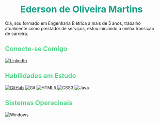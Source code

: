 <style>

    h1 {
        text-align: center;
        color: #16a085;
        font-size: 30px;
     }

     h2{
        color: #58d68d;
     }
 

</style>



# Ederson de Oliveira Martins

Olá, sou formado em Engenharia Elétrica a mais de 5 anos, trabalho atualmente como prestador de serviços, estou iniciando a minha transição de carreira.

## Conecte-se Comigo 

[![LinkedIn](https://img.shields.io/badge/LinkedIn-0077B5?style=for-the-badge&logo=linkedin&logoColor=white)](https://www.linkedin.com/in/ederson-de-oliveira-martins/)

## Habilidades em Estudo

[![GitHub](https://img.shields.io/badge/GitHub-100000?style=for-the-badge&logo=github&logoColor=white)](https://github.com/SEUUSERNAME)
![Git](https://img.shields.io/badge/GIT-E44C30?style=for-the-badge&logo=git&logoColor=white)
![HTML5](https://img.shields.io/badge/HTML5-E34F26?style=for-the-badge&logo=html5&logoColor=white)
![CSS3](https://img.shields.io/badge/CSS3-1572B6?style=for-the-badge&logo=css3&logoColor=white)
![Java](https://img.shields.io/badge/java-%23ED8B00.svg?style=for-the-badge&logo=openjdk&logoColor=white)


## **Sistemas Operacioais**

![Windows](https://img.shields.io/badge/Windows-000?style=for-the-badge&logo=windows&logoColor=2CA5E0)